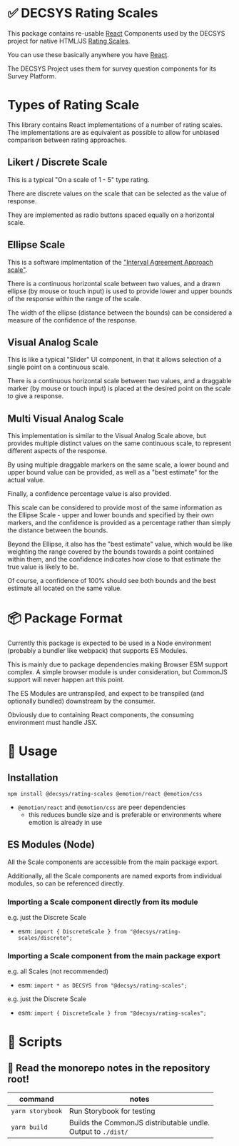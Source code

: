 # ✅ DECSYS Rating Scales

This package contains re-usable [React] Components used by the DECSYS project for native HTML/JS [Rating Scales].

You can use these basically anywhere you have [React].

The DECSYS Project uses them for survey question components for its Survey Platform.

# Types of Rating Scale

This library contains React implementations of a number of rating scales. The implementations are as equivalent as possible to allow for unbiased comparison between rating approaches.

## Likert / Discrete Scale

This is a typical  "On a scale of 1 - 5" type rating.

There are discrete values on the scale that can be selected as the value of response.

They are implemented as radio buttons spaced equally on a horizontal scale.

## Ellipse Scale

This is a software implmentation of the ["Interval Agreement Approach scale"](https://ieeexplore.ieee.org/document/6762925).

There is a continuous horizontal scale between two values, and a drawn ellipse (by mouse or touch input) is used to provide lower and upper bounds of the response within the range of the scale.

The width of the ellipse (distance between the bounds) can be considered a measure of the confidence of the response.

## Visual Analog Scale

This is like a typical "Slider" UI component, in that it allows selection of a single point on a continuous scale.

There is a continuous horizontal scale between two values, and a draggable marker (by mouse or touch input) is placed at the desired point on the scale to give a response.

## Multi Visual Analog Scale

This implementation is similar to the Visual Analog Scale above, but provides multiple distinct values on the same continuous scale, to represent different aspects of the response.

By using multiple draggable markers on the same scale, a lower bound and upper bound value can be provided, as well as a "best estimate" for the actual value.

Finally, a confidence percentage value is also provided.

This scale can be considered to provide most of the same information as the Ellipse Scale - upper and lower bounds and specified by their own markers, and the confidence is provided as a percentage rather than simply the distance between the bounds.

Beyond the Ellipse, it also has the "best estimate" value, which would be like weighting the range covered by the bounds towards a point contained within them, and the confidence indicates how close to that estimate the true value is likely to be.

Of course, a confidence of 100% should see both bounds and the best estimate all located on the same value.

# 📦 Package Format

Currently this package is expected to be used in a Node environment (probably a bundler like webpack) that supports ES Modules.

This is mainly due to package dependencies making Browser ESM support complex. A simple browser module is under consideration, but CommonJS support will never happen art this point.

The ES Modules are untranspiled, and expect to be transpiled (and optionally bundled) downstream by the consumer.

Obviously due to containing React components, the consuming environment must handle JSX.

# 🎉 Usage

## Installation

`npm install @decsys/rating-scales @emotion/react @emotion/css`

- `@emotion/react` and `@emotion/css` are peer dependencies
  - this reduces bundle size and is preferable or environments where emotion is already in use

## ES Modules (Node)

All the Scale components are accessible from the main package export.

Additionally, all the Scale components are named exports from individual modules, so can be referenced directly.

### Importing a Scale component directly from its module

e.g. just the Discrete Scale

- esm: `import { DiscreteScale } from "@decsys/rating-scales/discrete";`

### Importing a Scale component from the main package export

e.g. all Scales (not recommended)

- esm: `import * as DECSYS from "@decsys/rating-scales";`

e.g. just the Discrete Scale

- esm: `import { DiscreteScale } from "@decsys/rating-scales";`

# 📜 Scripts

## 🚝 Read the monorepo notes in the repository root!

| command          | notes                                                           |
| ---------------- | --------------------------------------------------------------- |
| `yarn storybook` | Run Storybook for testing                                       |
| `yarn build`     | Builds the CommonJS distributable undle.<br>Output to `./dist/` |

[react]: https://reactjs.org/
[rating scales]: https://en.wikipedia.org/wiki/Rating_scale
